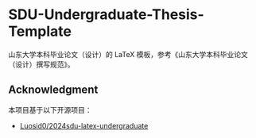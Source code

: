 # SDU-Undergraduate-Thesis-Template

山东大学本科毕业论文（设计）的 LaTeX 模板，参考《山东大学本科毕业论文（设计）撰写规范》。

## Acknowledgment

本项目基于以下开源项目：

- [Luosid0/2024sdu-latex-undergraduate](https://github.com/Luosid0/2024sdu-latex-undergraduate)
